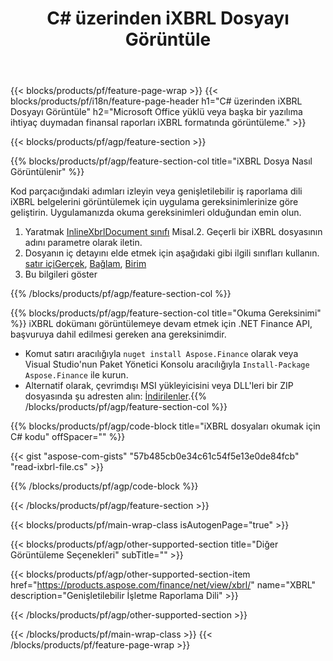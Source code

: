﻿---
title: C# üzerinden iXBRL Dosyayı Görüntüle
description: iXBRL dosya görüntüleme için örnek kod. .NET tabanlı uygulamalarda toplu iXBRL dosyalarını görüntülemek için API örnek kodunu kullanın. 
url: /tr/net/view/ixbrl/
family: finance
platformtag: net
feature: view
informat: iXBRL
outformat: 
otherformats: 
---
{{< blocks/products/pf/feature-page-wrap >}}
{{< blocks/products/pf/i18n/feature-page-header h1="C# üzerinden iXBRL Dosyayı Görüntüle" h2="Microsoft Office yüklü veya başka bir yazılıma ihtiyaç duymadan finansal raporları iXBRL formatında görüntüleme." >}}

{{< blocks/products/pf/agp/feature-section >}}

{{% blocks/products/pf/agp/feature-section-col title="iXBRL Dosya Nasıl Görüntülenir" %}}

Kod parçacığındaki adımları izleyin veya genişletilebilir iş raporlama dili iXBRL belgelerini görüntülemek için uygulama gereksinimlerinize göre geliştirin. Uygulamanızda okuma gereksinimleri olduğundan emin olun.

1. Yaratmak [InlineXbrlDocument sınıfı](https://apireference.aspose.com/finance/net/aspose.finance.xbrl.inline/inlinexbrldocument) Misal.2. Geçerli bir iXBRL dosyasının adını parametre olarak iletin.
3. Dosyanın iç detayını elde etmek için aşağıdaki gibi ilgili sınıfları kullanın. [satır içiGerçek](https://apireference.aspose.com/finance/net/aspose.finance.xbrl.inline/inlinefact), [Bağlam](https://apireference.aspose.com/finance/net/aspose.finance.xbrl/context), [Birim](https://apireference.aspose.com/finance/net/aspose.finance.xbrl/unit) 
4. Bu bilgileri göster

{{% /blocks/products/pf/agp/feature-section-col %}}

{{% blocks/products/pf/agp/feature-section-col title="Okuma Gereksinimi" %}}
iXBRL dokümanı görüntülemeye devam etmek için .NET Finance API, başvuruya dahil edilmesi gereken ana gereksinimdir. 
- Komut satırı aracılığıyla ```nuget install Aspose.Finance``` olarak veya Visual Studio'nun Paket Yönetici Konsolu aracılığıyla ```Install-Package Aspose.Finance``` ile kurun.
- Alternatif olarak, çevrimdışı MSI yükleyicisini veya DLL'leri bir ZIP dosyasında şu adresten alın: [İndirilenler](https://downloads.aspose.com/finance/net).{{% /blocks/products/pf/agp/feature-section-col %}}

{{% blocks/products/pf/agp/code-block title="iXBRL dosyaları okumak için C# kodu" offSpacer="" %}}

{{< gist "aspose-com-gists" "57b485cb0e34c61c54f5e13e0de84fcb" "read-ixbrl-file.cs" >}}

{{% /blocks/products/pf/agp/code-block %}}

{{< /blocks/products/pf/agp/feature-section >}}

{{< blocks/products/pf/main-wrap-class isAutogenPage="true" >}}

{{< blocks/products/pf/agp/other-supported-section title="Diğer Görüntüleme Seçenekleri" subTitle="" >}}

{{< blocks/products/pf/agp/other-supported-section-item href="https://products.aspose.com/finance/net/view/xbrl/" name="XBRL" description="Genişletilebilir İşletme Raporlama Dili" >}}

{{< /blocks/products/pf/agp/other-supported-section >}}

{{< /blocks/products/pf/main-wrap-class >}}
{{< /blocks/products/pf/feature-page-wrap >}}